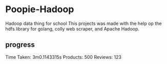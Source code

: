 # Poopie-Hadoop
Hadoop data thing for school
This projects was made with the help op the hdfs library for golang, colly web scraper, and Apache Hadoop.

## progress 
Time Taken:  3m0.1143315s
Products:  500
Reviews:  123
